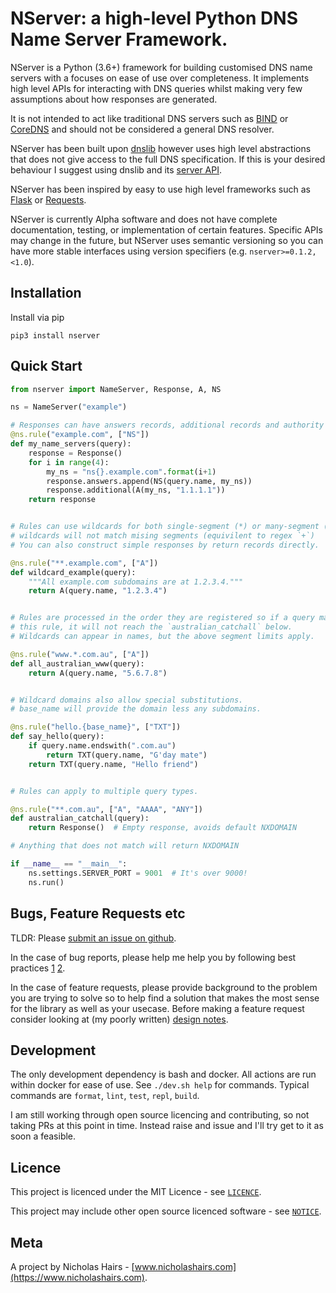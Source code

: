 # NServer: a high-level Python DNS Name Server Framework.
NServer is a Python (3.6+) framework for building customised DNS name servers with a focuses on ease of use over completeness. It implements high level APIs for interacting with DNS queries whilst making very few assumptions about how responses are generated.

It is not intended to act like traditional DNS servers such as [BIND](https://www.isc.org/bind/) or [CoreDNS](https://github.com/coredns/coredns) and should not be considered a general DNS resolver.

NServer has been built upon [dnslib](https://github.com/paulc/dnslib) however uses high level abstractions that does not give access to the full DNS specification. If this is your desired behaviour I suggest using dnslib and its [server API](https://github.com/paulc/dnslib/blob/master/dnslib/server.py).

NServer has been inspired by easy to use high level frameworks such as [Flask](https://github.com/pallets/flask) or [Requests](https://github.com/psf/requests).

NServer is currently Alpha software and does not have complete documentation, testing, or implementation of certain features. Specific APIs may change in the future, but NServer uses semantic versioning so you can have more stable interfaces using version specifiers (e.g. `nserver>=0.1.2,<1.0`).

## Installation
Install via pip
```shell
pip3 install nserver
```

## Quick Start
```python
from nserver import NameServer, Response, A, NS

ns = NameServer("example")

# Responses can have answers records, additional records and authority records.
@ns.rule("example.com", ["NS"])
def my_name_servers(query):
    response = Response()
    for i in range(4):
        my_ns = "ns{}.example.com".format(i+1)
        response.answers.append(NS(query.name, my_ns))
        response.additional(A(my_ns, "1.1.1.1"))
    return response


# Rules can use wildcards for both single-segment (*) or many-segment (**)
# wildcards will not match mising segments (equivilent to regex `+`)
# You can also construct simple responses by return records directly.

@ns.rule("**.example.com", ["A"])
def wildcard_example(query):
    """All example.com subdomains are at 1.2.3.4."""
    return A(query.name, "1.2.3.4")


# Rules are processed in the order they are registered so if a query matches
# this rule, it will not reach the `australian_catchall` below.
# Wildcards can appear in names, but the above segment limits apply.

@ns.rule("www.*.com.au", ["A"])
def all_australian_www(query):
    return A(query.name, "5.6.7.8")


# Wildcard domains also allow special substitutions.
# base_name will provide the domain less any subdomains.

@ns.rule("hello.{base_name}", ["TXT"])
def say_hello(query):
    if query.name.endswith(".com.au")
        return TXT(query.name, "G'day mate")
    return TXT(query.name, "Hello friend")


# Rules can apply to multiple query types.

@ns.rule("**.com.au", ["A", "AAAA", "ANY"])
def australian_catchall(query):
    return Response()  # Empty response, avoids default NXDOMAIN

# Anything that does not match will return NXDOMAIN

if __name__ == "__main__":
    ns.settings.SERVER_PORT = 9001  # It's over 9000!
    ns.run()
```

## Bugs, Feature Requests etc
TLDR: Please [submit an issue on github](https://github.com/nhairs/nserver/issues).

In the case of bug reports, please help me help you by following best practices [1](https://marker.io/blog/write-bug-report/) [2](https://www.chiark.greenend.org.uk/~sgtatham/bugs.html).

In the case of feature requests, please provide background to the problem you are trying to solve so to help find a solution that makes the most sense for the library as well as your usecase. Before making a feature request consider looking at (my poorly written) [design notes](https://github.com/nhairs/nserver/blob/master/DESIGN_NOTES.md).

## Development
The only development dependency is bash and docker. All actions are run within docker for ease of use. See `./dev.sh help` for commands. Typical commands are `format`, `lint`, `test`, `repl`, `build`.

I am still working through open source licencing and contributing, so not taking PRs at this point in time. Instead raise and issue and I'll try get to it as soon a feasible.

## Licence
This project is licenced under the MIT Licence - see [`LICENCE`](https://github.com/nahirs/nserver/blob/master/LICENCE).

This project may include other open source licenced software - see [`NOTICE`](https://github.com/nahirs/nserver/blob/master/NOTICE).

## Meta
A project by Nicholas Hairs - [www.nicholashairs.com](https://www.nicholashairs.com).
